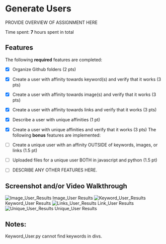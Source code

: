 # Generate Users

PROVIDE OVERVIEW OF ASSIGNMENT HERE

Time spent: **7** hours spent in total

## Features

The following **required** features are completed:

- [X] Organize Github folders (2 pts)
- [X] Create a user with affinity towards keyword(s) and verify that it works (3 pts)
- [X] Create a user with affinity towards image(s) and verify that it works (3 pts)
- [X] Create a user with affinity towards links and verify that it works (3 pts)
- [X] Describe a user with unique affinities (1 pt)
- [X] Create a user with unique affinities and verify that it works (3 pts)
The following **bonus** features are implemented:

- [ ] Create a unique user with an affinity OUTSIDE of keywords, images, or links (1.5 pt)
- [ ] Uploaded files for a unique user BOTH in javascript and python (1.5 pt)
- [ ] DESCRIBE ANY OTHER FEATURES HERE.

## Screenshot and/or Video Walkthrough
![Image_User_Results](https://github.com/tommy00802/Platform-Computing/assets/108912089/4d3614bc-d047-4acc-bc08-0bd8dc12bb4b)
Image_User Results
![Keyword_User_Results](https://github.com/tommy00802/Platform-Computing/assets/108912089/8f5dead3-b58e-4cdc-8b1a-654116fd7afa)
Keyword_User Results
![Links_User_Results](https://github.com/tommy00802/Platform-Computing/assets/108912089/4823ece5-6bbb-4d5c-a90e-0f24e412ede9)
Link_User Results
![Unique_User_Results](https://github.com/tommy00802/Platform-Computing/assets/108912089/37f7f8f0-b7fc-436c-8cc3-3f7303339d9f)
Unique_User Results



## Notes:
Keyword_User.py cannot find keywords in divs. 

